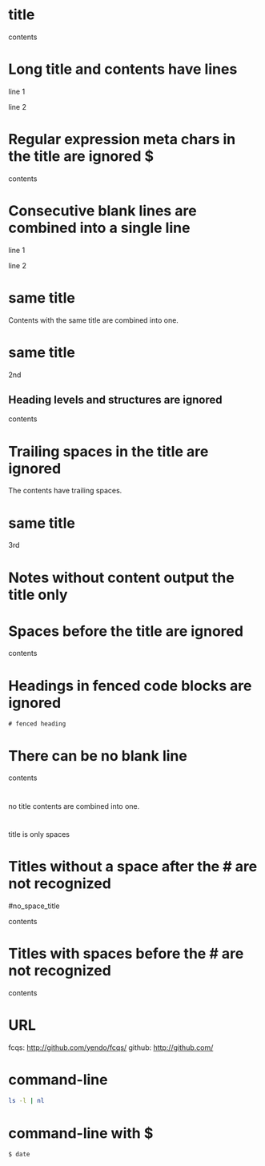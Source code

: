 # title

contents

# Long title and contents have lines

line 1

line 2

# Regular expression meta chars in the title are ignored $

contents

# Consecutive blank lines are combined into a single line


line 1


line 2


# same title

Contents with the same title are combined into one.

# same title

2nd

## Heading levels and structures are ignored

contents

# Trailing spaces in the title are ignored  

The contents have trailing spaces.  

# same title

3rd

# Notes without content output the title only

#   Spaces before the title are ignored

contents

# Headings in fenced code blocks are ignored

```
# fenced heading
```

# There can be no blank line
contents
#

no title contents are combined into one.

#  

title is only spaces

# Titles without a space after the # are not recognized

#no_space_title

contents

  # Titles with spaces before the # are not recognized

contents

# URL

fcqs: http://github.com/yendo/fcqs/
github: http://github.com/

# command-line

```sh
ls -l | nl
```

# command-line with $

```console
$ date
```

